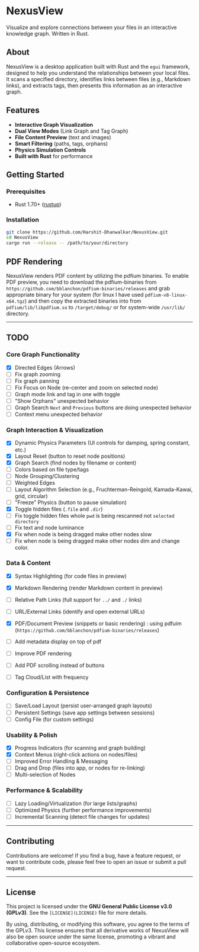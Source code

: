 # NexusView

Visualize and explore connections between your files in an interactive knowledge graph. Written in Rust.

## About

NexusView is a desktop application built with Rust and the `egui` framework, designed to help you understand the relationships between your local files. It scans a specified directory, identifies links between files (e.g., Markdown links), and extracts tags, then presents this information as an interactive graph.

## Features

- **Interactive Graph Visualization**
- **Dual View Modes** (Link Graph and Tag Graph)
- **File Content Preview** (text and images)
- **Smart Filtering** (paths, tags, orphans)
- **Physics Simulation Controls**
- **Built with Rust** for performance

## Getting Started

### Prerequisites

- Rust 1.70+ ([rustup](https://rustup.rs/))

### Installation

```bash
git clone https://github.com/Harshit-Dhanwalkar/NexusView.git
cd NexusView
cargo run --release -- /path/to/your/directory
```

## PDF Rendering

NexusView renders PDF content by utilizing the pdfium binaries. To enable PDF preview, you need to download the pdfium-binaries from `https://github.com/bblanchon/pdfium-binaries/releases` and grab appropriate binary for your system (for linux I have used `pdfium-v8-linux-x64.tgz`) and then copy the extracted binaries into from `pdfium/lib/libpdfium.so` to `/target/debug/` or for system-wide `/usr/lib/` directory.

---

## TODO

### Core Graph Functionality

- [x] Directed Edges (Arrows)
- [ ] Fix graph zooming
- [ ] Fix graph panning
- [ ] Fix Focus on Node (re-center and zoom on selected node)
- [ ] Graph mode link and tag in one with toggle
- [ ] "Show Orphans" unexpected behavior
- [ ] Graph Search `Next` and `Previous` buttons are doing unexpected behavior
- [ ] Context menu unexpected behavior

### Graph Interaction & Visualization

- [x] Dynamic Physics Parameters (UI controls for damping, spring constant, etc.)
- [x] Layout Reset (button to reset node positions)
- [x] Graph Search (find nodes by filename or content)
- [ ] Colors based on file type/tags
- [ ] Node Grouping/Clustering
- [ ] Weighted Edges
- [ ] Layout Algorithm Selection (e.g., Fruchterman-Reingold, Kamada-Kawai, grid, circular)
- [ ] "Freeze" Physics (button to pause simulation)
- [x] Toggle hidden files (`.file` and `.dir`)
- [ ] Fix toggle hidden files whole `pwd` is being rescanned not `selected directory`
- [ ] Fix text and node luminance
- [x] Fix when node is being dragged make other nodes slow
- [ ] Fix when node is being dragged make other nodes dim and change color.

### Data & Content

- [x] Syntax Highlighting (for code files in preview)
- [x] Markdown Rendering (render Markdown content in preview)
- [ ] Relative Path Links (full support for `../` and `./` links)
- [ ] URL/External Links (identify and open external URLs)
- [x] PDF/Document Preview (snippets or basic rendering) : using pdfuim (`https://github.com/bblanchon/pdfium-binaries/releases`)
- [ ] Add metadata display on top of pdf
- [ ] Improve PDF rendering
- [ ] Add PDF scrolling instead of buttons

- [ ] Tag Cloud/List with frequency

### Configuration & Persistence

- [ ] Save/Load Layout (persist user-arranged graph layouts)
- [ ] Persistent Settings (save app settings between sessions)
- [ ] Config File (for custom settings)

### Usability & Polish

- [x] Progress Indicators (for scanning and graph building)
- [x] Context Menus (right-click actions on nodes/files)
- [ ] Improved Error Handling & Messaging
- [ ] Drag and Drop (files into app, or nodes for re-linking)
- [ ] Multi-selection of Nodes

### Performance & Scalability

- [ ] Lazy Loading/Virtualization (for large lists/graphs)
- [ ] Optimized Physics (further performance improvements)
- [ ] Incremental Scanning (detect file changes for updates)

---

## Contributing

Contributions are welcome! If you find a bug, have a feature request, or want to contribute code, please feel free to open an issue or submit a pull request.

---

## License

This project is licensed under the **GNU General Public License v3.0 (GPLv3)**. See the `[LICENSE](LICENSE)` file for more details.

By using, distributing, or modifying this software, you agree to the terms of the GPLv3. This license ensures that all derivative works of NexusView will also be open source under the same license, promoting a vibrant and collaborative open-source ecosystem.
